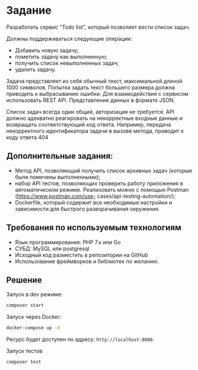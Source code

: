 # Задание
Разработать сервис “Todo list”, который позволяет вести список задач.

Должны поддерживаться следующие операции:
- Добавить новую задачу;
- пометить задачу как выполненную;
- получить список невыполненных задач;
- удалить задачу.

Задача представляет из себя обычный текст, максимальной длиной 1000 символов.
Попытка задать текст большего размера должна приводить к выбрасыванию ошибки.
Для взаимодействия с сервисом использовать REST API. Представление данных в
формате JSON.

Список задач всегда один общий, авторизация не требуется.
API должно адекватно реагировать на некорректные входные данные и возвращать
соответствующий код ответа. Например, передача некорректного идентификатора задачи
в вызове метода, приводит к коду ответа 404

## Дополнительные задания:
- Метод API, позволяющий получить список архивных задач (которые были
помечены выполненными);
- набор API тестов, позволяющих проверить работу приложения в автоматическом
режиме. Реализовать можно с помощью Postman (https://www.postman.com/use-
cases/api-testing-automation/);
- Dockerfile, который содержит все необходимые настройки и зависимости для
быстрого разворачивания окружения.

## Требования по используемым технологиям
- Язык программирования: PHP 7.x или Go
- СУБД: MySQL или postgresql
- Исходный код разместить в репозитории на GitHub
- Использование фреймворков и библиотек по желанию.

## Решение

Запуск в dev режиме: 

```bash
composer start
```

Запуск через Docker:
```bash
docker-compose up -d
```

Ресурс будет доступен по адресу: `http://localhost:8080`.


Запуск тестов
```bash
composer test
```
